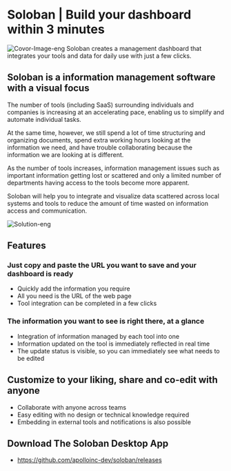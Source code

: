 # Soloban | Build your dashboard within 3 minutes
![Covor-Image-eng](https://user-images.githubusercontent.com/8778889/136678293-56fa8129-48a8-45a7-90e0-833fc207a5fa.png)
Soloban creates a management dashboard that integrates your tools and data for daily use with just a few clicks.

## Soloban is a information management software with a visual focus
The number of tools (including SaaS) surrounding individuals and companies is increasing at an accelerating pace, enabling us to simplify and automate individual tasks.

At the same time, however, we still spend a lot of time structuring and organizing documents, spend extra working hours looking at the information we need, and have trouble collaborating because the information we are looking at is different.

As the number of tools increases, information management issues such as important information getting lost or scattered and only a limited number of departments having access to the tools become more apparent.

Soloban will help you to integrate and visualize data scattered across local systems and tools to reduce the amount of time wasted on information access and communication.

![Solution-eng](https://user-images.githubusercontent.com/8778889/136678298-e9e0586b-9369-4390-94a9-2a3865a28b8a.png)

## Features
### Just copy and paste the URL you want to save and your dashboard is ready
- Quickly add the information you require
- All you need is the URL of the web page
- Tool integration can be completed in a few clicks
### The information you want to see is right there, at a glance
- Integration of information managed by each tool into one
- Information updated on the tool is immediately reflected in real time
- The update status is visible, so you can immediately see what needs to be edited
## Customize to your liking, share and co-edit with anyone
- Collaborate with anyone across teams
- Easy editing with no design or technical knowledge required
- Embedding in external tools and notifications is also possible

## Download The Soloban Desktop App
- https://github.com/apolloinc-dev/soloban/releases
